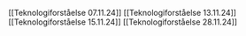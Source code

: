 [[Teknologiforståelse 07.11.24]]
[[Teknologiforståelse 13.11.24]]
[[Teknologiforståelse 15.11.24]]
[[Teknologiforståelse 28.11.24]]
